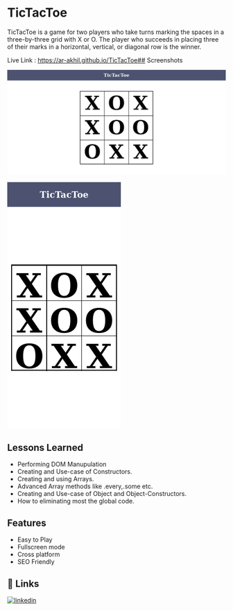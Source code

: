 
# TicTacToe

TicTacToe is a game for two players who take turns marking the spaces in a three-by-three grid with X or O. The player who succeeds in placing three of their marks in a horizontal, vertical, or diagonal row is the winner.

Live Link : https://ar-akhil.github.io/TicTacToe## Screenshots

![Desktop Version](https://github.com/Ar-Akhil/TicTacToe/blob/main/assets/desktop-version.png)

![Mobile Version](https://github.com/Ar-Akhil/TicTacToe/blob/main/assets/mobile-version.png)
## Lessons Learned


- Performing DOM Manupulation
- Creating and Use-case of Constructors.
- Creating and using Arrays.
- Advanced Array methods like .every,.some etc.
- Creating and Use-case of Object and Object-Constructors.
- How to eliminating most the global code.

## Features

- Easy to Play 
- Fullscreen mode
- Cross platform
- SEO Friendly


## 🔗 Links

[![linkedin](https://img.shields.io/badge/linkedin-0A66C2?style=for-the-badge&logo=linkedin&logoColor=white)](https://www.linkedin.com/in/akhil-reddy-155450242/)


